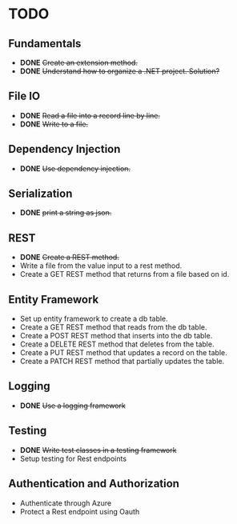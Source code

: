 # TODO

## Fundamentals
* **DONE** ~~Create an extension method.~~
* **DONE** ~~Understand how to organize a .NET project. Solution?~~

## File IO
* **DONE** ~~Read a file into a record line by line.~~
* **DONE** ~~Write to a file.~~

## Dependency Injection
* **DONE** ~~Use dependency injection.~~

## Serialization
* **DONE** ~~print a string as json.~~

## REST
* **DONE** ~~Create a REST method.~~
* Write a file from the value input to a rest method.
* Create a GET REST method that returns from a file based on id.

## Entity Framework
* Set up entity framework to create a db table.
* Create a GET REST method that reads from the db table.
* Create a POST REST method that inserts into the db table.
* Create a DELETE REST method that deletes from the table.
* Create a PUT REST method that updates a record on the table.
* Create a PATCH REST method that partially updates the table.

## Logging
* **DONE** ~~Use a logging framework~~

## Testing
* **DONE** ~~Write test classes in a testing framework~~
* Setup testing for Rest endpoints

## Authentication and Authorization
* Authenticate through Azure
* Protect a Rest endpoint using Oauth